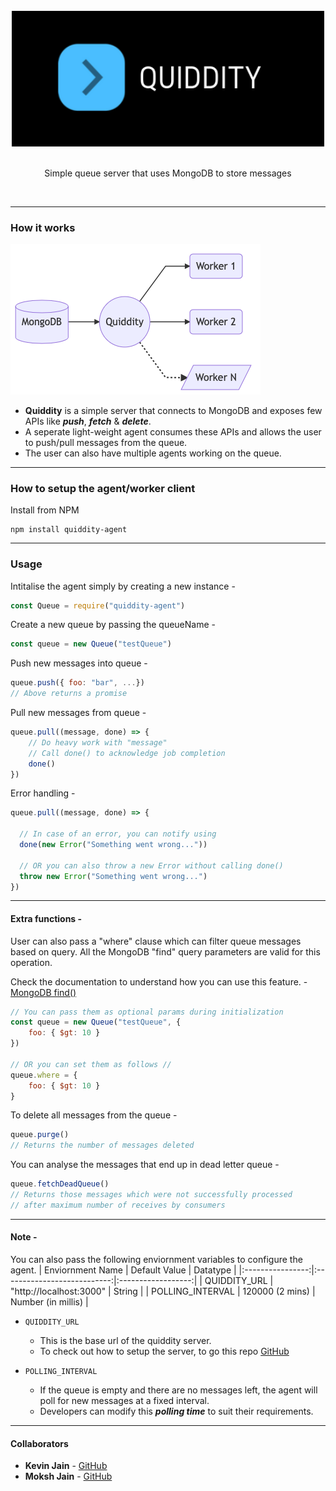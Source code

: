 <div align="center">
  <br/>
  <img src="./assets/logo.png" width="500" />
  <br/>
  <br/>
  <p>
    Simple queue server that uses MongoDB to store messages
  </p>
  <br/>
</div>

---
### How it works

<div align="left">
  <img src="./assets/workflow.png" width="400" />
</div>

- **Quiddity** is a simple server that connects to MongoDB and exposes few APIs like __*push*__, __*fetch*__ & __*delete*__.
- A seperate light-weight agent consumes these APIs and allows the user to push/pull messages from the queue.
- The user can also have multiple agents working on the queue.

---
### How to setup the agent/worker client
Install from NPM
```
npm install quiddity-agent
```

---
### Usage

Intitalise the agent simply by creating a new instance -
```js
const Queue = require("quiddity-agent")
```

Create a new queue by passing the queueName -
```js
const queue = new Queue("testQueue")
```

Push new messages into queue -
```js
queue.push({ foo: "bar", ...})
// Above returns a promise
```

Pull new messages from queue -
```js
queue.pull((message, done) => {
    // Do heavy work with "message"
    // Call done() to acknowledge job completion
    done()
})
```

Error handling -
```js
queue.pull((message, done) => {

  // In case of an error, you can notify using
  done(new Error("Something went wrong..."))

  // OR you can also throw a new Error without calling done()
  throw new Error("Something went wrong...")
})
```

---
#### Extra functions -

User can also pass a "where" clause which can filter queue messages based on query.
All the MongoDB "find" query parameters are valid for this operation.

Check the documentation to understand how you can use this feature. - [MongoDB find()](https://docs.mongodb.com/manual/reference/method/db.collection.find/#definition)

```js
// You can pass them as optional params during initialization
const queue = new Queue("testQueue", {
    foo: { $gt: 10 }
})

// OR you can set them as follows //
queue.where = {
    foo: { $gt: 10 }
}
```

To delete all messages from the queue -
```js
queue.purge()
// Returns the number of messages deleted
```

You can analyse the messages that end up in dead letter queue - 
```js
queue.fetchDeadQueue()
// Returns those messages which were not successfully processed
// after maximum number of receives by consumers
```

---
#### Note -
You can also pass the following enviornment variables to configure the agent.
| Enviornment Name |        Default Value        |      Datatype      |
|:----------------:|:---------------------------:|:------------------:|
|   QUIDDITY_URL   |   "http://localhost:3000"   |       String       |
| POLLING_INTERVAL |       120000 (2 mins)       | Number (in millis) |

- `QUIDDITY_URL`
	- This is the base url of the quiddity server.
  - To check out how to setup the server, to go this repo [GitHub](https://github.com/thatsKevinJain/quiddity)

- `POLLING_INTERVAL`
	- If the queue is empty and there are no messages left, the agent will poll for new messages at a fixed interval. 
	- Developers can modify this __*polling time*__ to suit their requirements.

---
#### Collaborators
* **Kevin Jain** - [GitHub](https://github.com/thatsKevinJain)
* **Moksh Jain** - [GitHub](https://github.com/mokshhh22)